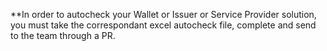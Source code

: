 **In order to autocheck your Wallet or Issuer or Service Provider solution, you must take the correspondant excel autocheck file, complete and send to the team through a PR.

